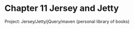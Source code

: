 Chapter 11 Jersey and Jetty
===========================

Project: Jersey/Jetty/jQuery/maven (personal library of books)
